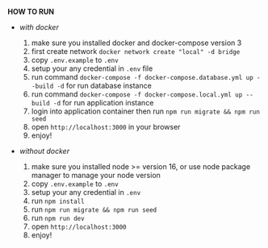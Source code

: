 **HOW TO RUN**

- *with docker*

	1. make sure you installed docker and docker-compose version 3
	2. first create network `docker network create "local" -d bridge`
	3. copy `.env.example` to `.env`
	4. setup your any credential in `.env` file
	5. run command `docker-compose -f docker-compose.database.yml up --build -d` for run database instance
	6. run command `docker-compose -f docker-compose.local.yml up --build -d` for run application instance
	7. login into application container then run `npm run migrate && npm run seed`
	8. open `http://localhost:3000` in your browser
	9. enjoy!

- *without docker*
	1. make sure you installed node >= version 16, or use node package manager to manage your node version
	2. copy `.env.example` to `.env`
	3. setup your any credential in `.env`
	4. run `npm install`
	5. run `npm run migrate && npm run seed`
  6. run `npm run dev`
	7. open `http://localhost:3000`
	8. enjoy!
